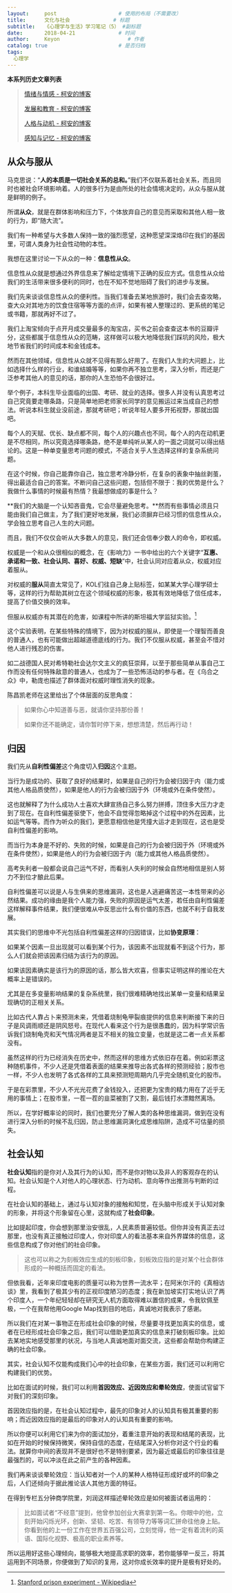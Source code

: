 ```yaml
---
layout:     post                    # 使用的布局（不需要改）
title:      文化与社会              # 标题 
subtitle:   《心理学与生活》学习笔记（5） #副标题
date:       2018-04-21              # 时间
author:     Keyon                      # 作者
catalog: true                       # 是否归档
tags:
  心理学
---
```


**本系列历史文章列表**

> [情绪与情感 - 柯安的博客](https://keanchen.github.io/2018/03/05/cck1-2018/)
> 
> [发展和教育 - 柯安的博客](https://keanchen.github.io/2018/03/07/cck2-2018/)
> 
> [人格与动机 - 柯安的博客](https://keanchen.github.io/2018/03/28/cck3-2018/)
> 
> [感知与记忆 - 柯安的博客](https://keanchen.github.io/2018/04/08/cck4-2018/)

## 从众与服从
马克思说：“**人的本质是一切社会关系的总和。**”我们不仅联系着社会关系，而且同时也被社会环境影响着。人的很多行为是由所处的社会情境决定的，从众与服从就是鲜明的例子。

所谓**从众**，就是在群体影响和压力下，个体放弃自己的意见而采取和其他人相一致的行为，即“随大流”。

我们有一种希望与大多数人保持一致的强烈愿望，这种愿望深深烙印在我们的基因里，可谓人类身为社会性动物的本性。

我想在这里讨论一下从众的一种：**信息性从众**。

信息性从众就是想通过外界信息来了解给定情境下正确的反应方式。信息性从众给我们的生活带来很多便利的同时，也在不知不觉地阻碍了我们的进步与发展。

我们先来谈谈信息性从众的便利性。当我们准备去某地旅游时，我们会去查攻略，查大众对其地方的饮食住宿等等方面的点评，如果有被人整理过的、更系统的笔记或书籍，那就再好不过了。

我们上淘宝倾向于点开月成交量最多的淘宝店，买书之前会查查这本书的豆瓣评分，这些都属于信息性从众的范畴，这样做可以极大地降低我们踩坑的风险，极大地节省我们的时间成本和金钱成本。

然而在其他领域，信息性从众就不见得有那么好用了。在我们人生的大问题上，比如选择什么样的行业，和谁结婚等等，如果你再不独立思考，深入分析，而还是广泛参考其他人的意见的话，那你的人生恐怕不会很好过。

举个例子，本科生毕业面临的出国、考研、就业的选择。很多人并没有认真思考过自己究竟要走哪条路，只是简单地把老师家长同学的意见搬运过来当成自己的想法。听说本科生就业没前途，那就考研吧；听说年轻人要多开拓视野，那就出国吧。

每个人的天赋、优长、缺点都不同，每个人的兴趣点也不同，每个人的内在动机更是不尽相同，所以究竟选择哪条路，绝不是单纯听从某人的一面之词就可以得出结论的。这是一种单变量思考问题的模式，不适合关乎人生选择这样的复杂系统问题。

在这个时候，你自己能靠你自己，独立思考冷静分析，在复杂的表象中抽丝剥茧，得出最适合自己的答案。不断问自己这些问题，包括但不限于：我的优势是什么？我做什么事情的时候最有热情？我最想做成的事是什么？

**我们的大脑是一个认知吝啬鬼，它会尽量避免思考。**然而有些事情必须且只能由我们自己做主，为了我们更好地发展，我们必须摒弃已经习惯的信息性从众，学会独立思考自己人生的大问题。

而且，我们不仅仅会听从大多数人的意见，我们还会信奉少数人的命令，即权威。

权威是一个和从众很相似的概念，在《影响力》一书中给出的六个关键字“**互惠、承诺和一致、社会认同、喜好、权威、短缺**”中，社会认同对应着从众，权威对应着服从。

对权威的**服从**简直太常见了，KOL们往自己身上贴标签，如某某大学心理学硕士等，这样的行为帮助其树立在这个领域权威的形象，极其有效地降低了信任成本，提高了价值交换的效率。

但服从权威亦有其潜在的危害，如课程中所讲的斯坦福大学监狱实验。[^1]

[^1]: [Stanford prison experiment - Wikipedia](https://en.wikipedia.org/wiki/Stanford_prison_experiment)

这个实验表明，在某些特殊的情境下，因为对权威的服从，即使是一个理智而善良的普通人，也有可能做出超越道德底线的行为。我们不仅服从权威，甚至会不惜对他人进行残忍的伤害。

如二战德国人民对希特勒社会达尔文主义的疯狂崇拜，以至于那些简单从事自己工作而没有任何特殊敌意的普通人，也成为了一些恐怖活动的参与者。在《乌合之众》中，勒庞也描述了群体面对权威时理性消失的现象。

陈昌凯老师在这里给出了个体层面的反思角度：

> 如果你心中知道善与恶，就请你坚持那份善！
> 
> 如果你还不能确定，请你暂时停下来，想想清楚，然后再行动！

## 归因
我们先从**自利性偏差**这个角度切入**归因**这个主题。

当行为是成功的、获取了良好的结果时，如果是自己的行为会被归因于内（能力或其他人格品质使然），如果是他人的行为会被归因于外（环境或外在条件使然）。

这也就解释了为什么成功人士喜欢大肆宣扬自己多么努力拼搏，顶住多大压力才走到了现在。在自利性偏差驱使下，他会不自觉得忽略掉这个过程中的外在因素，比如运气等等。而作为听众的我们，更愿意相信他是凭撞大运才走到现在，这也是受自利性偏差的影响。

而当行为本身是不好的、失败的时候，如果是自己的行为会被归因于外（环境或外在条件使然），如果是他人的行为会被归因于内（能力或其他人格品质使然）。

高考失利者一般都会说自己运气不好，而看别人失利的时候会自然地相信是别人努力不到位才酿此后果。

自利性偏差可以说是人与生俱来的思维漏洞，这也是人逃避痛苦这一本性带来的必然结果。成功的缘由是我个人能力强，失败的原因是运气太差，若任由自利性偏差这样解释事件结果，我们便很难从中反思出什么有价值的东西，也就不利于自我发展。

其实我们的思维中不光包括自利性偏差这样的归因错误，比如**协变原理**：

如果某个因素一旦出现就可以看到某个行为，该因素不出现就看不到这个行为，那么人们就会把该因素归结为该行为的原因。

如果该因素确实是该行为的原因的话，那么皆大欢喜，但事实证明这样的推论在大概率上是错误的。

尤其是在多变量影响结果的复杂系统里，我们很难精确地找出某单一变量和结果呈现确切的正相关关系。

比如古代人靠占卜来预测未来，凭借着烧制龟甲裂痕提供的信息来判断接下来的日子是风调雨顺还是阴风怒号。在现代人看来这个行为是很愚蠢的，因为科学常识告诉我们烧制龟壳和天气情况两者是互不相关的独立变量，也就是这二者一点关系都没有。

虽然这样的行为已经消失在历史中，然而这样的思维方式依旧存在着。例如彩票这种随机事件，不少人还是凭借着表面的结果来推导出各式各样的预测经验；股市也一样，不少人也发明了各式各样的工具来预测短周期内几乎完全随机变化的股市。

于是在彩票里，不少人不光光花费了金钱投入，还把更为宝贵的精力用在了近乎无用的事情上；在股市里，一茬一茬的韭菜被割了又割，最后钱打水漂黯然离场。

所以，在学好概率论的同时，我们也要充分了解人类的各种思维漏洞，做到在没有进行深入分析的时候不乱归因，防止思维漏洞演化成思维陷阱，造成不可估量的损失。

## 社会认知
**社会认知**指的是你对人及其行为的认知，而不是你对物以及非人的客观存在的认知。社会认知是个人对他人的心理状态、行为动机、意向等作出推测与判断的过程。

在社会认知的基础上，通过与认知对象的接触和知觉，在头脑中形成关于认知对象的形象，并将这个形象留在心里，这就构成了**社会印象**。

比如提起印度，你会想到那里治安很乱，人民素质普遍较低。但你并没有真正去过那里，也没有真正接触过印度人，你对印度人的看法基本来自外界媒体的信息，这些信息构成了你对他们的社会印象。

> 这也可以称之为刻板效应生成的刻板印象，刻板效应指的是对某个社会群体形成的一种概括而固定的看法。

但依我看，近年来印度电影的质量可以称为世界一流水平；在阿米尔汗的《真相访谈》里，我看到了极其少有的正视印度陋习的态度；我在新加坡实打实地认识了两个印度人，一个年纪轻轻却在研究无人机方面取得难以置信的成果，令我钦佩至极，一个在我帮他用Google Map找到目的地后，真诚地对我表示了感谢。

所以我们在对某一事物正在形成社会印象的时候，尽量要寻找更加真实的信息，或者在已经形成社会印象之后，我们可以借助更加真实的信息来打破刻板印象。比如去某地实地感受那里的状况，与当地人真诚地面对面交流，这些都会帮助你构建正确的社会印象。

其实，社会认知不仅能构成我们心中的社会印象，在某些方面，我们还可以利用它构建我们的优势。

比如在面试的时候，我们可以利用**首因效应、近因效应和晕轮效应**，使面试官留下对我们的深刻印象。

首因效应指的是，在社会认知过程中，最先的印象对人的认知具有极其重要的影响；而近因效应指的是最后的印象对人的认知具有重要的影响。

所以你便可以利用它们来为你的面试加分，着重注意开始的表现和结尾的表现，比如在开始的时候保持微笑，保持自信的态度，在结尾深入分析你对这个行业的看法。就算你中间的表现并不是很好也不是特别要紧，因为最近或最后的印象往往是最强烈的，可以冲淡在此之前产生的各种因素。

我们再来谈谈晕轮效应：当认知者对一个人的某种人格特征形成好或坏的印象之后，人们还倾向于据此推论该人其他方面的特征。

在得到专栏五分钟商学院里，刘润这样描述晕轮效应是如何被面试者运用的：

> 比如面试者“不经意”提到，他曾参加创业大赛拿到第一名。你眼中的他，立刻开始闪烁光环，创新、坚韧、吃苦、有领导力等等词汇拼命往他身上贴。你看到他的上一份工作在世界五百强公司，立刻觉得，他一定有着流利的英语、国际化视野、极高的职业素养等。

所以运用好这些心理倾向，能够极大地提高求职的效率，若你能够举一反三，将其运用到不同场景，你便做到了知识的复用，这对你成长效率的提升是极有好处的。